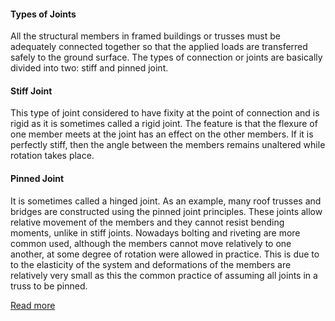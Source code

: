 #### Types of Joints

All the structural members in framed buildings or trusses must be adequately connected together so that the applied loads are transferred safely to the ground surface. The types of connection or joints are basically divided into two: stiff and pinned joint.

#### Stiff Joint
This type of joint considered to have fixity at the point of connection and is rigid as it is sometimes called a rigid joint. The feature is that the flexure of one member meets at the joint has an effect on the other members. If it is perfectly stiff, then the angle between the members remains unaltered while rotation takes place.

#### Pinned Joint
It is sometimes called a hinged joint. As an example, many roof trusses and bridges are constructed using the pinned joint principles. These joints allow relative movement of the members and they cannot resist bending moments, unlike in stiff joints. Nowadays bolting and riveting are more common used, although the members cannot move relatively to one another, at some degree of rotation were allowed in practice. This is due to to the elasticity of the system and deformations of the members are relatively very small as this the common practice of assuming all joints in a truss to be pinned.


[Read more](http://bsa-iiith.vlabs.ac.in/exp1/Exp-1%20Rigid%20joint.pdf)